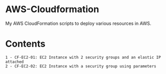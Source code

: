 # AWS-Cloudformation
My AWS CloudFormation scripts to deploy various resources in AWS.

# Contents

    1 - CF-EC2-01: EC2 Instance with 2 security groups and an elastic IP attached
    2 - CF-EC2-02: EC2 Instance with a security group using parameters